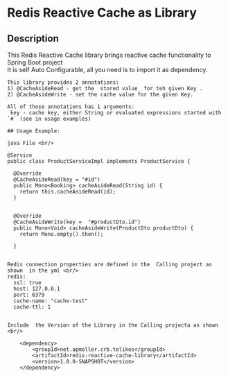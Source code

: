 # Redis Reactive Cache  as Library

## Description

This Redis Reactive Cache library brings reactive cache functionality to  Spring Boot project<br/> 
It is self Auto Configurable, all you need is to import it as dependency.

```
This library provides 2 annotations:
1) @CacheAsideRead - get the  stored value  for teh given Key .
2) @CacheAsideWrite - set the cache value for the given Key.

```

```
All of those annotations has 1 arguments:
 key - cache key, either String or evaluated expressions started with `#` (see in usage examples)
```

```
## Usage Example:

java File <br/> 

@Service
public class ProductServiceImpl implements ProductService {

  @Override
  @CacheAsideRead(key = "#id")
  public Mono<Booking> cacheAsideRead(String id) {
    return this.cacheAsideRead(id);
  }


  @Override
  @CacheAsideWrite(key =  "#productDto.id")
  public Mono<Void> cacheAsideWrite(ProductDto productDto) {
    return Mono.empty().then();

  }
  
```


```
Redis connection properties are defined in the  Calling project as shown  in the yml <br/>
redis:
  ssl: true
  host: 127.0.0.1
  port: 6379
  cache-name: "cache-test"
  cache-ttl: 1
  
```  
``` 
Include  the Version of the Library in the Calling projecta as shown <br/>

    <dependency>
        <groupId>net.apmoller.crb.telikos</groupId>
        <artifactId>redis-reactive-cache-library</artifactId>
        <version>1.0.0-SNAPSHOT</version>
    </dependency>



```

